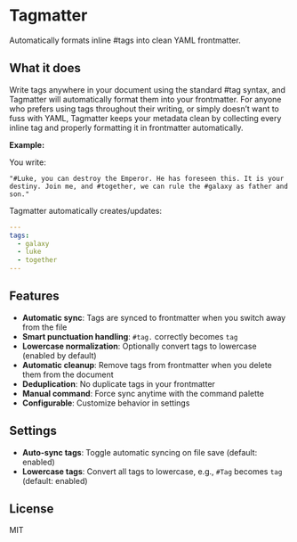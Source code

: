 # Tagmatter

Automatically formats inline #tags into clean YAML frontmatter.

## What it does

Write tags anywhere in your document using the standard #tag syntax, and Tagmatter will automatically format them into your frontmatter. For anyone who prefers using tags throughout their writing, or simply doesn’t want to fuss with YAML, Tagmatter keeps your metadata clean by collecting every inline tag and properly formatting it in frontmatter automatically.

**Example:**

You write:
```
"#Luke, you can destroy the Emperor. He has foreseen this. It is your destiny. Join me, and #together, we can rule the #galaxy as father and son."
```

Tagmatter automatically creates/updates:
```yaml
---
tags:
  - galaxy
  - luke
  - together
---
```

## Features

- **Automatic sync**: Tags are synced to frontmatter when you switch away from the file
- **Smart punctuation handling**: `#tag.` correctly becomes `tag`
- **Lowercase normalization**: Optionally convert tags to lowercase (enabled by default)
- **Automatic cleanup**: Remove tags from frontmatter when you delete them from the document
- **Deduplication**: No duplicate tags in your frontmatter
- **Manual command**: Force sync anytime with the command palette
- **Configurable**: Customize behavior in settings

## Settings

- **Auto-sync tags**: Toggle automatic syncing on file save (default: enabled)
- **Lowercase tags**: Convert all tags to lowercase, e.g., `#Tag` becomes `tag` (default: enabled)

## License

MIT
